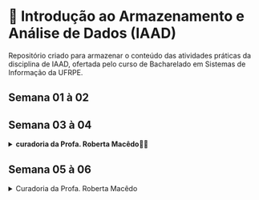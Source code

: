 # 📑 Introdução ao Armazenamento e Análise de Dados (IAAD)

Repositório criado para armazenar o conteúdo das atividades práticas da disciplina de IAAD, ofertada pelo curso de Bacharelado em Sistemas de Informação da UFRPE.

## Semana 01 à 02

## Semana 03 à 04
<details>
  <summary><b>curadoria da Profa. Roberta Macêdo</b>🐱‍🚀</summary>
  Objetivos das semanas 2 e 3:
    - Entender os conceitos fundamentais do Modelo de Dados Relacional.
    - Compreender as restrições que podem ser especificadas em um BD relacional.
    - Compreender os principais comandos da DDL e DML.
    - Entender como especificar restrições de integridade e realizar consultas em SQL.
    - Aprender a executar instruções *insert*, *delete* e *update* em SQL.
    - Realizar a atividade avaliativa (prazo de 15 dias).
    
    MATERIAIS DIDÁTICOS DE APOIO AOS ESTUDOS:
    Videoaula de Introdução ao MySQL Workbench e criação do BD Empresa:
    🎬 https://www.loom.com/share/adb7dd4bbfed4762b9f78e8d5b507976
    📄 Script SQL do BD Empresa (arquivo anexo).
    📄 Esquema relacional do BD Empresa (arquivo anexo).
    
    Encontro síncrono realizado em 21/09/2021:
    🎬 https://drive.google.com/file/d/1BcefHTnLgiODbJgFiZh58N6vnS5MMA-n/view?usp=drivesdk
    
    Videoaulas da Profa. Sarajane Peres - UNIVESP
    🎬 https://youtu.be/yLuJbXcAvoc
    🎬 https://youtu.be/-HSyOYvksVw
    🎬 https://youtu.be/XnS8XCXPkuk (até 19min15s)
    
    📖 Leitura dos capítulos 3 e 4 (páginas 38 a 73) do livro 'Sistemas de Banco de Dados', 6ª Edição, de Ramez Elmasri e Shamkant Navathe.
    
    (Opcional) Para videoaulas mais detalhadas, acesse a *playlist* "Banco de Dados 3 - 
    
    Partes 1 a 5
    
    " do Prof. Wandré Nunes - UNIFEI:
    🎬 https://youtu.be/dXCTIz-a4K8
    🎬 https://youtu.be/oT3oELAS8-A
    🎬 https://youtu.be/3K5FT_zI_fA
    🎬 https://youtu.be/OI0BKJNeRFs
    🎬 https://youtu.be/DLzbj8FgQ-E
</details>


## Semana 05 à 06
<details>
  <summary>Curadoria da Profa. Roberta Macêdo</summary>
  
  ### Objetivos das semanas 5 e 6:  
   * Compreender os diferentes tipos de junção: Inner Join, left/right Join, full outer join, cross join etc.
   * Entender como especificar consultas SQL aninhadas.
   * Compreender as principais funções de agregação e agrupamento (Group By e Having).
   * Saber especificar ações como gatilhos (Trigger) e  procedimentos armazenados (Stored Procedures).
   * Compreender o conceito de visões (View) e como elas podem ser implementadas pelo SGBD.
   * Realizar a atividade avaliativa.
  
  #### MATERIAIS DIDÁTICOS DE APOIO AOS ESTUDOS:

  **Videoaula sobre os tipos de junção (reutilizada do período anterior):**
  * 🎬 https://www.loom.com/share/61584a42eee442b598b303120852beca
  * 📄 Script Marcas e Carros (arquivo anexo).
  
  **Videoaulas da Profa. Sarajane Peres - UNIVESP**
  * 🎬 https://youtu.be/XnS8XCXPkuk (A partir de 19min15s)
  * 🎬 https://youtu.be/oFti3s_Lc_oz
  * 🎬 https://youtu.be/qxoBxi7LpXk
    
  📖 Leitura do Capítulo 5 (páginas 76 a 95) do livro 'Sistemas de Banco de Dados', 6ª Edição, de Ramez Elmasri e Shamkant Navathe.

  💬 DÚVIDAS?
  Em caso de dúvidas e/ou sugestões relacionados à disciplina, encontra-se disponível nosso canal de comunicação assíncrona no DISCORD: https://discord.gg/wsYrGsqmy8

  Bons estudos!
  

</details>